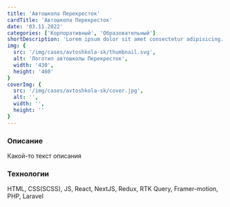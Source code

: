 ```yaml
---
title: 'Автошкола Перекресток'
cardTitle: 'Автошкола Перекресток'
date: '03.11.2022'
categories: ['Корпоративный', 'Образовательный']
shortDescription: 'Lorem ipsum dolor sit amet consectetur adipisicing.'
img: {
  src: '/img/cases/avtoshkola-sk/thumbnail.svg',
  alt: 'Логотип автошколы Перекресток',
  width: '430',
  height: '460'
}
coverImg: {
  src: '/img/cases/avtoshkola-sk/cover.jpg',
  alt: '',
  width: '',
  height: ''
}
---
```


### Описание

Какой-то текст описания

### Технологии

HTML, CSS(SCSS), JS, React, NextJS, Redux, RTK Query, Framer-motion, PHP,
Laravel
